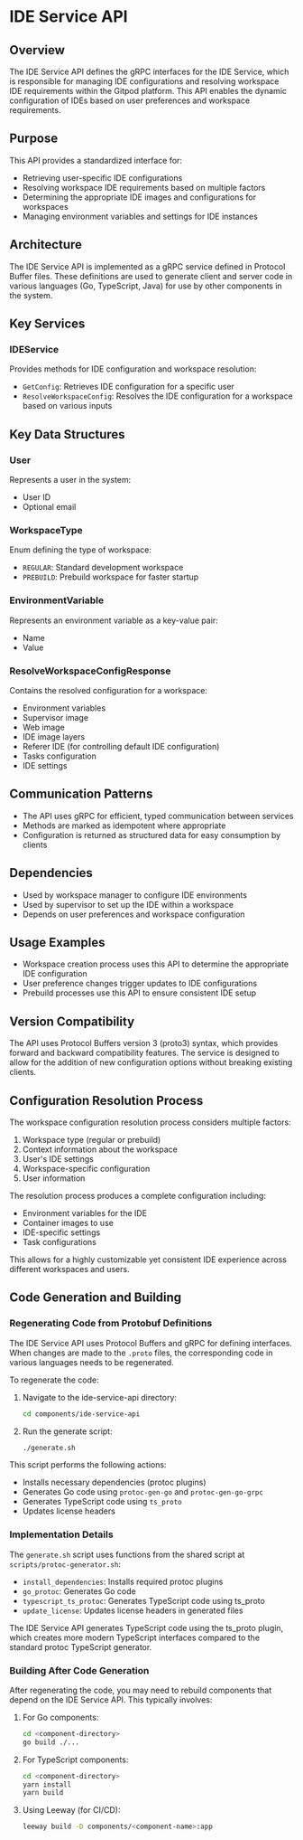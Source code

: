 # IDE Service API

## Overview
The IDE Service API defines the gRPC interfaces for the IDE Service, which is responsible for managing IDE configurations and resolving workspace IDE requirements within the Gitpod platform. This API enables the dynamic configuration of IDEs based on user preferences and workspace requirements.

## Purpose
This API provides a standardized interface for:
- Retrieving user-specific IDE configurations
- Resolving workspace IDE requirements based on multiple factors
- Determining the appropriate IDE images and configurations for workspaces
- Managing environment variables and settings for IDE instances

## Architecture
The IDE Service API is implemented as a gRPC service defined in Protocol Buffer files. These definitions are used to generate client and server code in various languages (Go, TypeScript, Java) for use by other components in the system.

## Key Services

### IDEService
Provides methods for IDE configuration and workspace resolution:

- `GetConfig`: Retrieves IDE configuration for a specific user
- `ResolveWorkspaceConfig`: Resolves the IDE configuration for a workspace based on various inputs

## Key Data Structures

### User
Represents a user in the system:
- User ID
- Optional email

### WorkspaceType
Enum defining the type of workspace:
- `REGULAR`: Standard development workspace
- `PREBUILD`: Prebuild workspace for faster startup

### EnvironmentVariable
Represents an environment variable as a key-value pair:
- Name
- Value

### ResolveWorkspaceConfigResponse
Contains the resolved configuration for a workspace:
- Environment variables
- Supervisor image
- Web image
- IDE image layers
- Referer IDE (for controlling default IDE configuration)
- Tasks configuration
- IDE settings

## Communication Patterns
- The API uses gRPC for efficient, typed communication between services
- Methods are marked as idempotent where appropriate
- Configuration is returned as structured data for easy consumption by clients

## Dependencies
- Used by workspace manager to configure IDE environments
- Used by supervisor to set up the IDE within a workspace
- Depends on user preferences and workspace configuration

## Usage Examples
- Workspace creation process uses this API to determine the appropriate IDE configuration
- User preference changes trigger updates to IDE configurations
- Prebuild processes use this API to ensure consistent IDE setup

## Version Compatibility
The API uses Protocol Buffers version 3 (proto3) syntax, which provides forward and backward compatibility features. The service is designed to allow for the addition of new configuration options without breaking existing clients.

## Configuration Resolution Process
The workspace configuration resolution process considers multiple factors:
1. Workspace type (regular or prebuild)
2. Context information about the workspace
3. User's IDE settings
4. Workspace-specific configuration
5. User information

The resolution process produces a complete configuration including:
- Environment variables for the IDE
- Container images to use
- IDE-specific settings
- Task configurations

This allows for a highly customizable yet consistent IDE experience across different workspaces and users.

## Code Generation and Building

### Regenerating Code from Protobuf Definitions
The IDE Service API uses Protocol Buffers and gRPC for defining interfaces. When changes are made to the `.proto` files, the corresponding code in various languages needs to be regenerated.

To regenerate the code:

1. Navigate to the ide-service-api directory:
   ```bash
   cd components/ide-service-api
   ```

2. Run the generate script:
   ```bash
   ./generate.sh
   ```

This script performs the following actions:
- Installs necessary dependencies (protoc plugins)
- Generates Go code using `protoc-gen-go` and `protoc-gen-go-grpc`
- Generates TypeScript code using `ts_proto`
- Updates license headers

### Implementation Details
The `generate.sh` script uses functions from the shared script at `scripts/protoc-generator.sh`:

- `install_dependencies`: Installs required protoc plugins
- `go_protoc`: Generates Go code
- `typescript_ts_protoc`: Generates TypeScript code using ts_proto
- `update_license`: Updates license headers in generated files

The IDE Service API generates TypeScript code using the ts_proto plugin, which creates more modern TypeScript interfaces compared to the standard protoc TypeScript generator.

### Building After Code Generation
After regenerating the code, you may need to rebuild components that depend on the IDE Service API. This typically involves:

1. For Go components:
   ```bash
   cd <component-directory>
   go build ./...
   ```

2. For TypeScript components:
   ```bash
   cd <component-directory>
   yarn install
   yarn build
   ```

3. Using Leeway (for CI/CD):
   ```bash
   leeway build -D components/<component-name>:app
   ```
